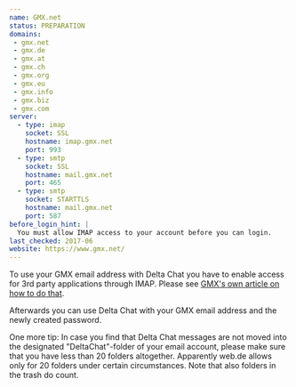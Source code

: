 ```yaml
---
name: GMX.net
status: PREPARATION
domains:
 - gmx.net
 - gmx.de
 - gmx.at
 - gmx.ch
 - gmx.org
 - gmx.eu
 - gmx.info
 - gmx.biz
 - gmx.com
server:
  - type: imap
    socket: SSL
    hostname: imap.gmx.net
    port: 993
  - type: smtp
    socket: SSL
    hostname: mail.gmx.net
    port: 465
  - type: smtp
    socket: STARTTLS
    hostname: mail.gmx.net
    port: 587
before_login_hint: |
  You must allow IMAP access to your account before you can login.
last_checked: 2017-06
website: https://www.gmx.net/
---
```


To use your GMX email address with Delta Chat you have to enable access for 3rd party applications through IMAP. Please see [GMX's own article on how to do that](https://support.gmx.com/pop-imap/toggle.html).

Afterwards you can use Delta Chat with your GMX email address and the newly created password.

One more tip: In case you find that Delta Chat messages are not moved into the designated "DeltaChat"-folder of your email account, please make sure that you have less than 20 folders altogether. Apparently web.de allows only for 20 folders under certain circumstances. Note that also folders in the trash do count.


